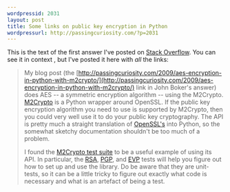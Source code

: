 ```yaml
---
wordpressid: 2031
layout: post
title: Some links on public key encryption in Python
wordpressurl: http://passingcuriosity.com/?p=2031
---
```

This is the text of the first answer I've posted on [Stack Overflow](http://stackoverflow.com). You can see it in context [](http://stackoverflow.com/questions/1320671/how-to-encrypt-a-string-using-the-key/#1480380), but I've posted it here with *all* the links:

> My blog post (the [http://passingcuriosity.com/2009/aes-encryption-in-python-with-m2crypto/](http://passingcuriosity.com/2009/aes-encryption-in-python-with-m2crypto/) link in John Boker's answer) does AES -- a symmetric encryption algorithm -- using the M2Crypto. [M2Crypto](http://chandlerproject.org/Projects/MeTooCrypto) is a Python wrapper around OpenSSL. If the public key encryption algorithm you need to use is supported by M2Crypto, then you could very well use it to do your public key cryptography. The API is pretty much a straight translation of [OpenSSL's](http://openssl.org/docs/crypto/crypto.html#OVERVIEW) into Python, so the somewhat sketchy documentation shouldn't be too much of a problem.
> 
> I found the [M2Crypto test suite](http://svn.osafoundation.org/m2crypto/trunk/tests/) to be a useful example of using its API. In particular, the [RSA](http://svn.osafoundation.org/m2crypto/trunk/tests/test_rsa.py), [PGP](http://svn.osafoundation.org/m2crypto/trunk/tests/test_pgp.py), and [EVP](http://svn.osafoundation.org/m2crypto/trunk/tests/test_evp.py) tests will help you figure out how to set up and use the library. Do be aware that they are unit-tests, so it can be a little tricky to figure out exactly what code is necessary and what is an artefact of being a test.
